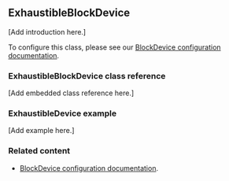 ## ExhaustibleBlockDevice

[Add introduction here.]

To configure this class, please see our [BlockDevice configuration documentation](../reference/configuration-storage.html#blockdevice-default-configuration).

### ExhaustibleBlockDevice class reference

[Add embedded class reference here.]

### ExhaustibleDevice example

[Add example here.]

### Related content

- [BlockDevice configuration documentation](../reference/configuration-storage.html#blockdevice-default-configuration).
